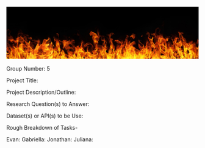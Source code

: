 ![Header](Images/Banner.jpeg)

Group Number: 5

Project Title:

Project Description/Outline:

Research Question(s) to Answer:

Dataset(s) or API(s) to be Use:

Rough Breakdown of Tasks-

Evan:
Gabriella:
Jonathan:
Juliana:
